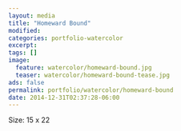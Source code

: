 ```yaml
---
layout: media
title: "Homeward Bound"
modified:
categories: portfolio-watercolor
excerpt:
tags: []
image:
  feature: watercolor/homeward-bound.jpg
  teaser: watercolor/homeward-bound-tease.jpg
ads: false 
permalink: portfolio/watercolor/homeward-bound
date: 2014-12-31T02:37:28-06:00
---
```


Size: 15 x 22